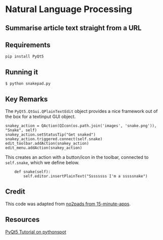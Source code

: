 # Natural Language Processing

## Summarise article text straight from a URL

## Requirements

```
pip install PyQt5
```

## Running it

```
$ python snakepad.py
```

## Key Remarks

The `PyQt5.QtGui.QPlainTextEdit` object provides a nice framework out of the box for a textinput GUI object.

```
snakey_action = QAction(QIcon(os.path.join('images', 'snake.png')), "Snake", self)
snakey_action.setStatusTip("Get snaked")
snakey_action.triggered.connect(self.snake)
edit_toolbar.addAction(snakey_action)
edit_menu.addAction(snakey_action)
```

This creates an action with a button/icon in the toolbar, connected to `self.snake`, which we define below.

```
    def snake(self):
        self.editor.insertPlainText("Ssssssss I'm a sssssnake")
```

## Credit

This code was adapted from [no2pads from 15-minute-apps](https://github.com/mfitzp/15-minute-apps/tree/master/notepad).

## Resources

[PyQt5 Tutorial on pythonspot](https://pythonspot.com/pyqt5/)
